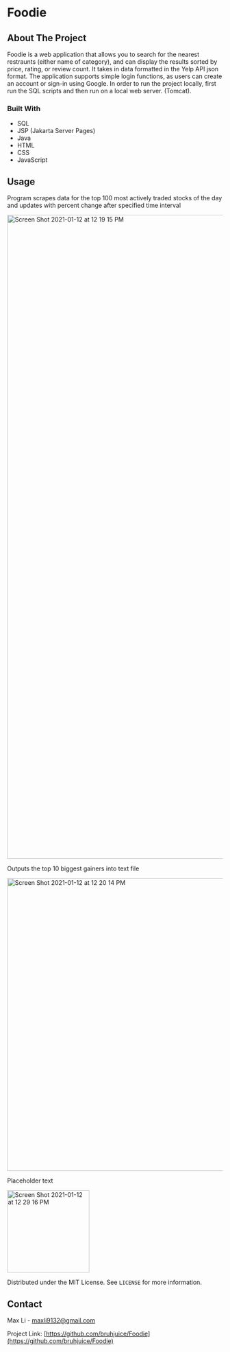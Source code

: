 # Foodie



<!-- ABOUT THE PROJECT -->
## About The Project

Foodie is a web application that allows you to search for the nearest restraunts (either name of category), and can display the results sorted by price, rating, or review count. It takes in data formatted in the Yelp API json format. The application supports simple login functions, as users can create an account or sign-in using Google. In order to run the project locally, first run the SQL scripts and then run on a local web server. (Tomcat). 



### Built With
* SQL
* JSP (Jakarta Server Pages)
* Java
* HTML
* CSS
* JavaScript














<!-- USAGE EXAMPLES -->
## Usage

Program scrapes data for the top 100 most actively traded stocks of the day and updates with percent change after specified time interval
<br> 

<img width="1502" alt="Screen Shot 2021-01-12 at 12 19 15 PM" src="https://user-images.githubusercontent.com/69620469/111929284-26195a80-8a73-11eb-8b93-f886031c75de.png">

Outputs the top 10 biggest gainers into text file
<br> 


<img width="683" alt="Screen Shot 2021-01-12 at 12 20 14 PM" src="https://user-images.githubusercontent.com/69620469/111929216-f23e3500-8a72-11eb-8571-292bdd168d08.png">

Placeholder text
<br> 

<img width="192" alt="Screen Shot 2021-01-12 at 12 29 16 PM" src="https://user-images.githubusercontent.com/69620469/111929303-39c4c100-8a73-11eb-96be-1d6ec5cf70b6.png">





Distributed under the MIT License. See `LICENSE` for more information.



<!-- CONTACT -->
## Contact

Max Li - maxli9132@gmail.com

Project Link: [https://github.com/bruhjuice/Foodie](https://github.com/bruhjuice/Foodie)

